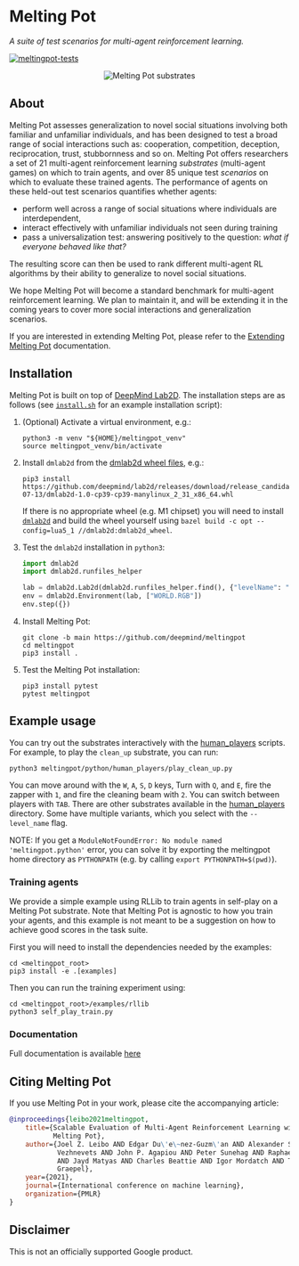 # Melting Pot

*A suite of test scenarios for multi-agent reinforcement learning.*


[![meltingpot-tests](../../actions/workflows/ci.yml/badge.svg)](../../actions/workflows/ci.yml)

<div align="center">
  <img src="meltingpot/docs/images/meltingpot_montage_360.gif"
       alt="Melting Pot substrates" />
</div>

## About

Melting Pot assesses generalization to novel social situations involving both
familiar and unfamiliar individuals, and has been designed to test a broad range
of social interactions such as: cooperation, competition, deception,
reciprocation, trust, stubbornness and so on. Melting Pot offers researchers a
set of 21 multi-agent reinforcement learning _substrates_ (multi-agent games) on
which to train agents, and over 85 unique test _scenarios_ on which to evaluate
these trained agents. The performance of agents on these held-out test scenarios
quantifies whether agents:

*   perform well across a range of social situations where individuals are
    interdependent,
*   interact effectively with unfamiliar individuals not seen during training
*   pass a universalization test: answering positively to the question: _what
    if everyone behaved like that?_

The resulting score can then be used to rank different multi-agent RL algorithms
by their ability to generalize to novel social situations.

We hope Melting Pot will become a standard benchmark for multi-agent
reinforcement learning. We plan to maintain it, and will be extending it in the
coming years to cover more social interactions and generalization scenarios.

If you are interested in extending Melting Pot, please refer to the
[Extending Melting Pot](meltingpot/docs/extending.md)
documentation.

## Installation

Melting Pot is built on top of
[DeepMind Lab2D](https://github.com/deepmind/lab2d). The installation steps are
as follows (see [`install.sh`](https://github.com/deepmind/meltingpot/blob/main/install.sh)
for an example installation script):

1.  (Optional) Activate a virtual environment, e.g.:

    ```shell
    python3 -m venv "${HOME}/meltingpot_venv"
    source meltingpot_venv/bin/activate
    ```

2.  Install `dmlab2d` from the
    [dmlab2d wheel files](https://github.com/deepmind/lab2d/releases/tag/release_candidate_2021-07-13), e.g.:

    ```shell
    pip3 install https://github.com/deepmind/lab2d/releases/download/release_candidate_2021-07-13/dmlab2d-1.0-cp39-cp39-manylinux_2_31_x86_64.whl
    ```

    If there is no appropriate wheel (e.g. M1 chipset) you will need to install
    [`dmlab2d`](https://github.com/deepmind/lab2d) and build the wheel yourself
    using `bazel build -c opt --config=lua5_1 //dmlab2d:dmlab2d_wheel`.

3.  Test the `dmlab2d` installation in `python3`:

    ```python
    import dmlab2d
    import dmlab2d.runfiles_helper

    lab = dmlab2d.Lab2d(dmlab2d.runfiles_helper.find(), {"levelName": "chase_eat"})
    env = dmlab2d.Environment(lab, ["WORLD.RGB"])
    env.step({})
    ```

4.  Install Melting Pot:

    ```shell
    git clone -b main https://github.com/deepmind/meltingpot
    cd meltingpot
    pip3 install .
    ```

5.  Test the Melting Pot installation:

    ```shell
    pip3 install pytest
    pytest meltingpot
    ```

## Example usage

You can try out the substrates interactively with the
[human_players](meltingpot/python/human_players) scripts. For example, to play the
`clean_up` substrate, you can run:

```shell
python3 meltingpot/python/human_players/play_clean_up.py
```

You can move around with the `W`, `A`, `S`, `D` keys, Turn with `Q`, and `E`,
fire the zapper with `1`, and fire the cleaning beam with `2`. You can switch
between players with `TAB`. There are other substrates available in the
[human_players](meltingpot/python/human_players) directory. Some have multiple variants,
which you select with the `--level_name` flag.

NOTE: If you get a `ModuleNotFoundError: No module named 'meltingpot.python'`
      error, you can solve it by exporting the meltingpot home directory as
      `PYTHONPATH` (e.g. by calling `export PYTHONPATH=$(pwd)`).

### Training agents

We provide a simple example using RLLib to train agents in self-play on a
Melting Pot substrate. Note that Melting Pot is agnostic to how you train your
agents, and this example is not meant to be a suggestion on how to achieve good
scores in the task suite.

First you will need to install the dependencies needed by the examples:

```shell
cd <meltingpot_root>
pip3 install -e .[examples]
```

Then you can run the training experiment using:

```shell
cd <meltingpot_root>/examples/rllib
python3 self_play_train.py
```

### Documentation

Full documentation is available
[here](meltingpot/docs/index.md)

## Citing Melting Pot

If you use Melting Pot in your work, please cite the accompanying article:

```bibtex
@inproceedings{leibo2021meltingpot,
    title={Scalable Evaluation of Multi-Agent Reinforcement Learning with
           Melting Pot},
    author={Joel Z. Leibo AND Edgar Du\'e\~nez-Guzm\'an AND Alexander Sasha
            Vezhnevets AND John P. Agapiou AND Peter Sunehag AND Raphael Koster
            AND Jayd Matyas AND Charles Beattie AND Igor Mordatch AND Thore
            Graepel},
    year={2021},
    journal={International conference on machine learning},
    organization={PMLR}
}
```

## Disclaimer

This is not an officially supported Google product.

